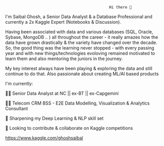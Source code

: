                                                   Hi there 👋

I'm Saibal Ghosh, a Senior Data Analyst & a Database Professional and currently a 2x Kaggle Expert (Notebooks & Discussion).

Having been associated with data and various databases (SQL, Oracle, Sybase, MongoDB .. ) all throughout the career - it really amazes how the data have grown drastically & the variety have changed over the decade.
So, the good thing was the learning never stopped - with every passing year and with new things/technologies evoloving remained motivated to learn them and also mentoring the juniors in the journey.

My key interest always have been playing & exploring the data and still continue to do that.
Also passionate about creating ML/AI based products

I'm currently:

👩‍💻 Senior Data Analyst at NC  || ex-BT || ex-Capgemini

👩‍💻 Telecom CRM BSS - E2E Data Modelling, Visualization & Analytics Consultant

🌱 Sharpening my Deep Learning & NLP skill set

👯 Looking to contribute & collaborate on Kaggle competitions

https://www.kaggle.com/ghoshsaibal 

